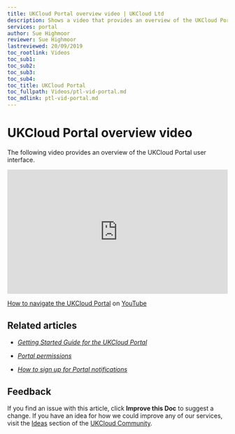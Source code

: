 ```yaml
---
title: UKCloud Portal overview video | UKCloud Ltd
description: Shows a video that provides an overview of the UKCloud Portal user interface
services: portal
author: Sue Highmoor
reviewer: Sue Highmoor
lastreviewed: 20/09/2019
toc_rootlink: Videos
toc_sub1: 
toc_sub2:
toc_sub3:
toc_sub4:
toc_title: UKCloud Portal
toc_fullpath: Videos/ptl-vid-portal.md
toc_mdlink: ptl-vid-portal.md
---
```


# UKCloud Portal overview video

The following video provides an overview of the UKCloud Portal user interface.

<div class="row">
  <div class="col-md-10">
    <div style="padding:56.25% 0 0 0;position:relative;">
      <iframe src="https://www.youtube.com/embed/zqlX15IBWzA" style="position:absolute;top:0;left:0;width:100%;height:100%;" frameborder="0" allow="accelerometer; autoplay; encrypted-media; gyroscope; picture-in-picture" allowfullscreen></iframe>
    </div>
    <p><a href="https://www.youtube.com/watch?v=zqlX15IBWzA">How to navigate the UKCloud Portal</a> on <a href="https://www.youtube.com/channel/UCnlFUyOWcS4iE_HK-ZEcNGw">YouTube</a>
  </div>
</div>

## Related articles

- [*Getting Started Guide for the UKCloud Portal*](ptl-gs.md)

- [*Portal permissions*](ptl-ref-overview-permissions.md)

- [*How to sign up for Portal notifications*](ptl-how-signup-notifications.md)

## Feedback

If you find an issue with this article, click **Improve this Doc** to suggest a change. If you have an idea for how we could improve any of our services, visit the [Ideas](https://community.ukcloud.com/ideas) section of the [UKCloud Community](https://community.ukcloud.com).
